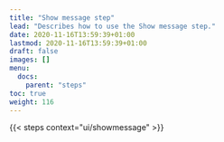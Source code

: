 ```yaml
---
title: "Show message step"
lead: "Describes how to use the Show message step."
date: 2020-11-16T13:59:39+01:00
lastmod: 2020-11-16T13:59:39+01:00
draft: false
images: []
menu:
  docs:
    parent: "steps"
toc: true
weight: 116
---
```


{{< steps context="ui/showmessage" >}}
